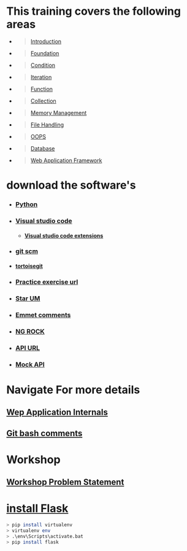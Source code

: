 # This training covers the following areas
* > [Introduction](/training_artifacts/Chaptor1-Introduction.pptx)
* > [Foundation](/training_artifacts/Chaptor2-Foundation.pptx)
* > [Condition](/training_artifacts/Chaptor3-Conditon.pptx)
* > [Iteration](/training_artifacts/Chaptor4-Ireration.pptx)
* > [Function](/training_artifacts/Chaptor5-Functions.pptx)
* > [Collection](/training_artifacts/Chaptor6-collections.pptx)
* > [Memory Management](/training_artifacts/Chaptor7-Memory-Management.pptx)
* > [File Handling](/training_artifacts/Chaptor8-Files.pptx)
* > [OOPS](/training_artifacts/Chaptor9-OOPS.pptx)
* > [Database](/training_artifacts/Chaptor3-Conditon.pptx)
* > [Web Application Framework](/training_artifacts/Chaptor10-Web-Introduction.pptx)

# download the software's

* ###  [Python](https://www.python.org/downloads/release/python-383/)
* ###  [Visual studio code](https://code.visualstudio.com/download)
  - #### [Visual studio code extensions](https://github.com/loyolastalin/CLI_Linux/blob/master/vscode_extentions.md)
* ### [git scm](https://git-scm.com/)
*  ####  [tortoisegit](https://tortoisegit.org/download/)
* ### [Practice exercise url](https://www.w3resource.com/python-exercises/python-basic-exercise-6.php)
* ### [Star UM](http://staruml.io/download)
* ### [Emmet comments](https://docs.emmet.io/cheat-sheet/)
* ### [NG ROCK](https://ngrok.com/download)
* ### [API URL](https://reqres.in/)
* ### [Mock API](https://mocki.io/)
# Navigate For more details
## [Wep Application Internals](WebApplication.md)
## [Git bash comments](Git_Commands.md)

# Workshop
## [Workshop Problem Statement](workshop.md)

# [install Flask](https://flask.palletsprojects.com/en/1.1.x/installation/)
```bash
> pip install virtualenv
> virtualenv env
> .\env\Scripts\activate.bat
> pip install flask
```

